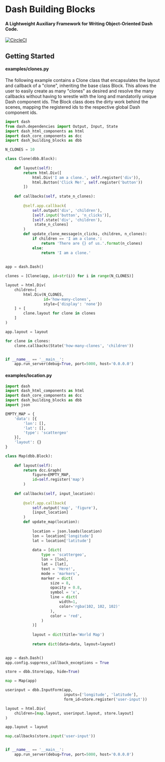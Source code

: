 # Dash Building Blocks
#### A Lightweight Auxiliary Framework for Writing Object-Oriented Dash Code.

[![CircleCI](https://circleci.com/gh/AlgorithmHub/dash_building_blocks.svg?style=svg)](https://circleci.com/gh/AlgorithmHub/dash_building_blocks)
## Getting Started
#### examples/clones.py
The following example contains a Clone class that encapsulates the layout and callback of a "clone", inheriting the base class Block.
This allows the user to easily create as many "clones" as desired and resolve the many callbacks without having to wrestle with the long and mandatorily unique Dash component ids. The Block class does the dirty work behind the scenes, mapping the registered ids to the respective global Dash component ids.
~~~python
import dash
from dash.dependencies import Output, Input, State
import dash_html_components as html
import dash_core_components as dcc
import dash_building_blocks as dbb

N_CLONES = 10

class Clone(dbb.Block):
    
    def layout(self):
        return html.Div([
            html.Div('I am a clone.', self.register('div')),
            html.Button('Click Me!', self.register('button'))
        ])
    
    def callbacks(self, state_n_clones):
        
        @self.app.callback(
            self.output('div', 'children'),
            [self.input('button', 'n_clicks')],
            [self.state('div', 'children'),
             state_n_clones]
        )
        def update_clone_message(n_clicks, children, n_clones):
            if children == 'I am a clone.':
                return 'There are {} of us.'.format(n_clones)
            else:
                return 'I am a clone.'
                
            
app = dash.Dash()

clones = [Clone(app, id=str(i)) for i in range(N_CLONES)]

layout = html.Div(
    children=[
        html.Div(N_CLONES,
                 id='how-many-clones', 
                 style={'display': 'none'})
    ] + [
        clone.layout for clone in clones
    ]
)

app.layout = layout

for clone in clones:
    clone.callbacks(State('how-many-clones', 'children'))


if __name__ == '__main__':
    app.run_server(debug=True, port=5000, host='0.0.0.0')
~~~

#### examples/location.py
~~~python
import dash
import dash_html_components as html
import dash_core_components as dcc
import dash_building_blocks as dbb
import json

EMPTY_MAP = {
    'data': [{
        'lon': [],
        'lat': [],
        'type': 'scattergeo'
    }],
    'layout': {}
}

class Map(dbb.Block):
    
    def layout(self):
        return dcc.Graph(
            figure=EMPTY_MAP,
            id=self.register('map')
        )
    
    def callbacks(self, input_location):
        
        @self.app.callback(
            self.output('map', 'figure'),
            [input_location]
        )
        def update_map(location):
            
            location = json.loads(location)
            lon = location['longitude']
            lat = location['latitude']
            
            data = [dict(
                type = 'scattergeo',
                lon = [lon],
                lat = [lat],
                text = 'Here!',
                mode = 'markers',
                marker = dict(
                    size = 8,
                    opacity = 0.8,
                    symbol = 'x',
                    line = dict(
                        width=1,
                        color='rgba(102, 102, 102)'
                    ),
                    color = 'red',
                )
            )]
            
            layout = dict(title='World Map')
                
            return dict(data=data, layout=layout)
            

app = dash.Dash()
app.config.suppress_callback_exceptions = True

store = dbb.Store(app, hide=True)

map = Map(app)

userinput = dbb.InputForm(app,
                          inputs=['longitude', 'latitude'],
                          form_id=store.register('user-input'))

layout = html.Div(
    children=[map.layout, userinput.layout, store.layout]
)

app.layout = layout

map.callbacks(store.input('user-input'))


if __name__ == '__main__':
    app.run_server(debug=True, port=5000, host='0.0.0.0')
~~~
